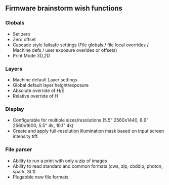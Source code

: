 ## Firmware brainstorm wish functions

### Globals
- Set zero
- Zero offset
- Cascade style failsafe settings (File globals / file local overrides / Machine defs / user exposure overides or offsets)
- Print Mode 3D,2D

### Layers
- Machine default Layer settings
- Global default layer height/exposure
- Absolute override of H/E
- Relative override of H

### Display
- Configurable for multiple sizes/resolutions (5.5" 2560x1440, 8.9" 2560x1600, 5.5" 4k, 10.1" 4k)
- Create and apply full-resolution illumination mask based on input screen intensity tiff.

### File parser
- Ability to run a print with only a zip of images
- Ability to read standard and common formats (cws, zip, cbddlp, photon, spark, SL1)
- Plugabble new file formats

